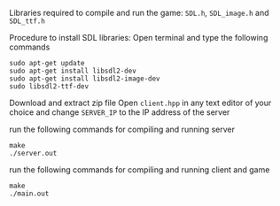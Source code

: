 Libraries required to compile and run the game: `SDL.h`, `SDL_image.h` and `SDL_ttf.h`

Procedure to install SDL libraries:
Open terminal and type the following commands
```
sudo apt-get update
sudo apt-get install libsdl2-dev
sudo apt-get install libsdl2-image-dev
sudo libsdl2-ttf-dev
```

Download and extract zip file
Open `client.hpp` in any text editor of your choice and change `SERVER_IP` to the IP address of the server

run the following commands for compiling and running server
```
make
./server.out
```

run the following commands for compiling and running client and game
```
make
./main.out
```